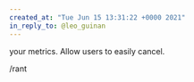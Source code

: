 ```yaml
---
created_at: "Tue Jun 15 13:31:22 +0000 2021"
in_reply_to: @leo_guinan
---
```


your metrics. Allow users to easily cancel. 

/rant